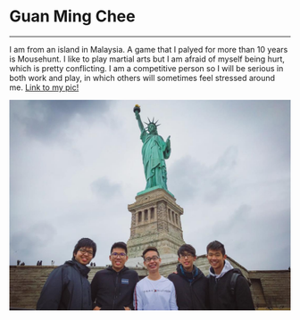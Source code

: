 # Guan Ming Chee
---
I am from an island in Malaysia. A game that I palyed for more than 10 years is Mousehunt. I like to play martial arts but I am afraid of myself being hurt, which is pretty conflicting. I am a competitive person so I will be serious in both work and play, in which others will sometimes feel stressed around me.
[Link to my pic!](https://raw.githubusercontent.com/GuanMingChee/assignment2-Chee/main/about_me_image.jpg)

![about me](about_me_image.jpg)